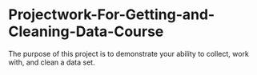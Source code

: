 # Projectwork-For-Getting-and-Cleaning-Data-Course
The purpose of this project is to demonstrate your ability to collect, work with, and clean a data set.
